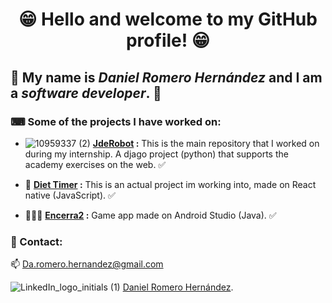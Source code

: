 <h1 align="center">😁 Hello and welcome to my GitHub profile! 😁</h1>

## 🧠 My name is *Daniel Romero Hernández* and I am a *software developer*. 🧠

### ⌨ Some of the projects I have worked on:

 - ![10959337 (2)](https://user-images.githubusercontent.com/60990208/189113837-1698177f-ae9d-4c6c-9813-d86d4643d807.png) **[JdeRobot](https://github.com/JdeRobot/RoboticsAcademy) :** 
 This is the main repository that I worked on during my internship. A djago project (python) that supports the academy exercises on the web. ✅
 
 - 🥗 **[Diet Timer](https://github.com/alesfg/diet-timer) :**
 This is an actual project im working into, made on React native (JavaScript). ✅
 
  - 👨🏻‍✈️  **[Encerra2](https://github.com/DanielinR/AndroidQuiz) :**
 Game app made on Android Studio (Java). ✅
 
 
### 💬 Contact: 
📫 Da.romero.hernandez@gmail.com

![LinkedIn_logo_initials (1)](https://user-images.githubusercontent.com/60990208/189116405-4356030f-9dca-47ca-83f7-c4e81d2e08f9.png)   [Daniel Romero Hernández](https://www.linkedin.com/in/daniel-romero-hern%C3%A1ndez-bba256228/).
